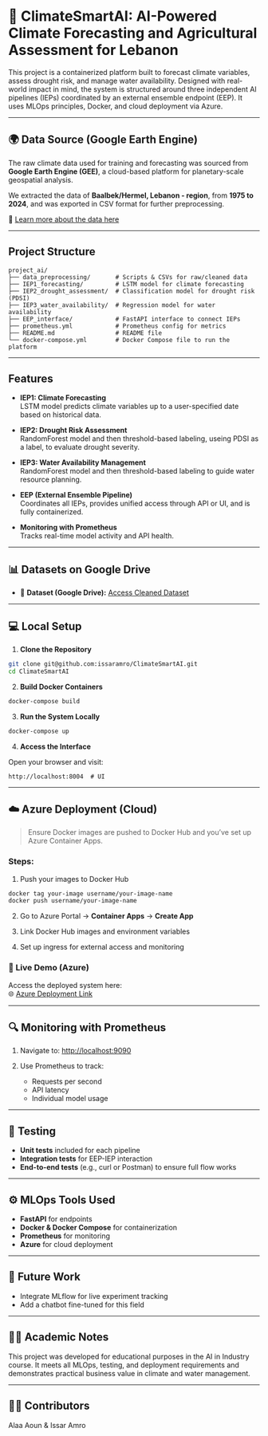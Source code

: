 # 🌿 ClimateSmartAI: AI-Powered Climate Forecasting and Agricultural Assessment for Lebanon

This project is a containerized platform built to forecast climate variables, assess drought risk, and manage water availability. Designed with real-world impact in mind, the system is structured around three independent AI pipelines (IEPs) coordinated by an external ensemble endpoint (EEP). It uses MLOps principles, Docker, and cloud deployment via Azure.

---

## 🌍 Data Source (Google Earth Engine)

The raw climate data used for training and forecasting was sourced from **Google Earth Engine (GEE)**, a cloud-based platform for planetary-scale geospatial analysis.

We extracted the data of **Baalbek/Hermel, Lebanon - region**, from **1975 to 2024**, and was exported in CSV format for further preprocessing.

🔗 [Learn more about the data here]([https://earthengine.google.com/](https://developers.google.com/earth-engine/datasets/catalog/IDAHO_EPSCOR_TERRACLIMATE))

---

## Project Structure

```
project_ai/
├── data_preprocessing/       # Scripts & CSVs for raw/cleaned data
├── IEP1_forecasting/         # LSTM model for climate forecasting
├── IEP2_drought_assessment/  # Classification model for drought risk (PDSI)
├── IEP3_water_availability/  # Regression model for water availability
├── EEP_interface/            # FastAPI interface to connect IEPs
├── prometheus.yml            # Prometheus config for metrics
├── README.md                 # README file
└── docker-compose.yml        # Docker Compose file to run the platform
```

---

## Features

- **IEP1: Climate Forecasting**  
  LSTM model predicts climate variables up to a user-specified date based on historical data.

- **IEP2: Drought Risk Assessment**  
 RandomForest model and then threshold-based labeling, useing PDSI as a label, to evaluate drought severity.

- **IEP3: Water Availability Management**  
  RandomForest model and then threshold-based labeling to guide water resource planning.

- **EEP (External Ensemble Pipeline)**  
  Coordinates all IEPs, provides unified access through API or UI, and is fully containerized.

- **Monitoring with Prometheus**  
  Tracks real-time model activity and API health.

---

## 📊 Datasets on Google Drive

- 🔗 **Dataset (Google Drive):** [Access Cleaned Dataset]([https://drive.google.com/your-dataset-link](https://drive.google.com/drive/folders/19AYOqcLBMoMgqBZworMN_wgOyXXZHXM6?usp=drive_link))

---

## 💻 Local Setup

1. **Clone the Repository**

```bash
git clone git@github.com:issaramro/ClimateSmartAI.git
cd ClimateSmartAI
```

2. **Build Docker Containers**

```bash
docker-compose build
```

3. **Run the System Locally**

```bash
docker-compose up
```

4. **Access the Interface**

Open your browser and visit:

```
http://localhost:8004  # UI
```

---

## ☁️ Azure Deployment (Cloud)

> Ensure Docker images are pushed to Docker Hub and you’ve set up Azure Container Apps.

### Steps:

1. Push your images to Docker Hub

```bash
docker tag your-image username/your-image-name
docker push username/your-image-name
```

2. Go to Azure Portal → **Container Apps** → **Create App**

3. Link Docker Hub images and environment variables

4. Set up ingress for external access and monitoring

### 🔗 Live Demo (Azure)

Access the deployed system here:  
🌐 [Azure Deployment Link](https://your-azure-app-url.com)

---

## 🔍 Monitoring with Prometheus

1. Navigate to: [http://localhost:9090](http://localhost:9090)

2. Use Prometheus to track:
   - Requests per second
   - API latency
   - Individual model usage

---

## 🧪 Testing

- **Unit tests** included for each pipeline
- **Integration tests** for EEP-IEP interaction
- **End-to-end tests** (e.g., curl or Postman) to ensure full flow works

---

## ⚙️ MLOps Tools Used

- **FastAPI** for endpoints  
- **Docker & Docker Compose** for containerization  
- **Prometheus** for monitoring  
- **Azure** for cloud deployment

---

## 📘 Future Work

- Integrate MLflow for live experiment tracking  
- Add a chatbot fine-tuned for this field

---

## 👨‍🎓 Academic Notes

This project was developed for educational purposes in the AI in Industry course. It meets all MLOps, testing, and deployment requirements and demonstrates practical business value in climate and water management.

---

## 🙋‍♂️ Contributors

Alaa Aoun & Issar Amro
